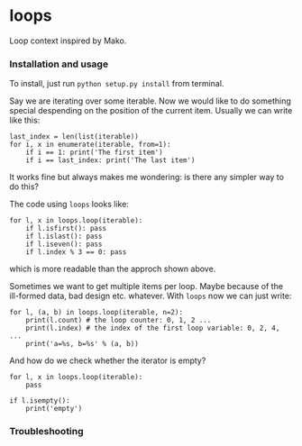 # loops

Loop context inspired by Mako.


### Installation and usage

To install, just run `python setup.py install` from terminal.


Say we are iterating over some iterable.
Now we would like to do something special despending on the position of the current item.
Usually we can write like this:

```
last_index = len(list(iterable))
for i, x in enumerate(iterable, from=1):
    if i == 1: print('The first item')
    if i == last_index: print('The last item')
```

It works fine but always makes me wondering: is there any simpler way to do this?

The code using `loops` looks like:

```
for l, x in loops.loop(iterable):
    if l.isfirst(): pass
    if l.islast(): pass
    if l.iseven(): pass
    if l.index % 3 == 0: pass
```

which is more readable than the approch shown above.


Sometimes we want to get multiple items per loop.
Maybe because of the ill-formed data, bad design etc. whatever.
With `loops` now we can just write:

```
for l, (a, b) in loops.loop(iterable, n=2):
    print(l.count) # the loop counter: 0, 1, 2 ...
    print(l.index) # the index of the first loop variable: 0, 2, 4, ...
    print('a=%s, b=%s' % (a, b))
```


And how do we check whether the iterator is empty?

```
for l, x in loops.loop(iterable):
    pass

if l.isempty():
    print('empty')
```

### Troubleshooting
